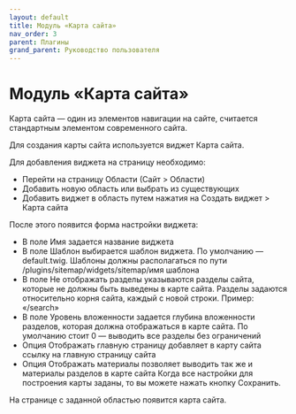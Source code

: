 ```yaml
---
layout: default
title: Модуль «Карта сайта»
nav_order: 3
parent: Плагины
grand_parent: Руководство пользователя
---
```


# Модуль «Карта сайта»

Карта сайта — один из элементов навигации на сайте, считается стандартным элементом современного сайта.

Для создания карты сайта используется виджет Карта сайта.

Для добавления виджета на страницу необходимо:

* Перейти на страницу Области (Сайт > Области)
* Добавить новую область или выбрать из существующих
* Добавить виджет в область путем нажатия на Создать виджет > Карта сайта

После этого появится форма настройки виджета:

* В поле Имя задается название виджета
* В поле Шаблон выбирается шаблон виджета. По умолчанию — default.twig. Шаблоны должны располагаться по пути /plugins/sitemap/widgets/sitemap/имя шаблона
* В поле Не отображать разделы указываются разделы сайта, которые не должны быть выведены в карте сайта.
	Разделы задаются относительно корня сайта, каждый с новой строки. Пример: «/search»
* В поле Уровень вложенности задается глубина вложенности разделов, которая должна отображаться в карте сайта. По умолчанию стоит 0 — выводить все разделы без ограничений
* Опция Отображать главную страницу добавляет в карту сайта ссылку на главную страницу сайта 
* Опция Отображать материалы позволяет выводить так же и материалы разделов в карте сайта
Когда все настройки для построения карты заданы, то вы можете нажать кнопку Сохранить.

На странице с заданной областью появится карта сайта.